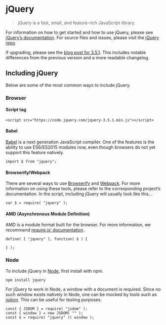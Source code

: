 jQuery
======

> jQuery is a fast, small, and feature-rich JavaScript library.

For information on how to get started and how to use jQuery, please see [jQuery’s documentation](https://api.jquery.com/). For source files and issues, please visit the [jQuery repo](https://github.com/jquery/jquery).

If upgrading, please see the [blog post for 3.5.1](https://blog.jquery.com/2020/05/04/jquery-3-5-1-released-fixing-a-regression/). This includes notable differences from the previous version and a more readable changelog.

Including jQuery
----------------

Below are some of the most common ways to include jQuery.

### Browser

#### Script tag

    <script src="https://code.jquery.com/jquery-3.5.1.min.js"></script>

#### Babel

[Babel](https://babeljs.io/) is a next generation JavaScript compiler. One of the features is the ability to use ES6/ES2015 modules now, even though browsers do not yet support this feature natively.

    import $ from "jquery";

#### Browserify/Webpack

There are several ways to use [Browserify](http://browserify.org/) and [Webpack](https://webpack.github.io/). For more information on using these tools, please refer to the corresponding project’s documentation. In the script, including jQuery will usually look like this…

    var $ = require( "jquery" );

#### AMD (Asynchronous Module Definition)

AMD is a module format built for the browser. For more information, we recommend [require.js’ documentation](https://requirejs.org/docs/whyamd.html).

    define( [ "jquery" ], function( $ ) {

    } );

### Node

To include jQuery in [Node](https://nodejs.org/), first install with npm.

    npm install jquery

For jQuery to work in Node, a window with a document is required. Since no such window exists natively in Node, one can be mocked by tools such as [jsdom](https://github.com/jsdom/jsdom). This can be useful for testing purposes.

    const { JSDOM } = require( "jsdom" );
    const { window } = new JSDOM( "" );
    const $ = require( "jquery" )( window );
